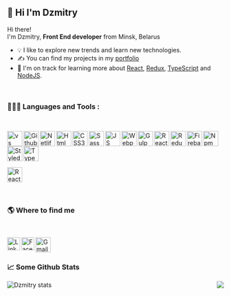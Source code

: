 ## 👋 Hi I'm Dzmitry

Hi there!<br>
I'm Dzmitry, <strong>Front End developer</strong> from  Minsk, Belarus

- 💡 I like to explore new trends and learn new technologies.
- ✍ You can find my projects in my [portfolio](https://dzmitrydavid.github.io/portfolio/)
- 🌱 I'm on track for learning more about [React](https://reactjs.org/), [Redux](https://redux.js.org/), [TypeScript](https://www.typescriptlang.org/) and [NodeJS](https://nodejs.org/).

<br>

### 👨🏻‍💻  Languages and Tools :
<br>

[<img align=left width=35 height=35 src="https://user-images.githubusercontent.com/61329467/127686852-2df2cd44-dc58-4472-b1c2-4e35a8f57d0a.png" alt="vs code" title="Visual Studio Code">](https://code.visualstudio.com/)
[<img align=left width=35 height=35 src="https://user-images.githubusercontent.com/61329467/127690450-abeb8f25-fa83-42d8-85a2-6d717ef41090.png" alt="Github" title="Git">](https://github.com/)
[<img align=left width=35 height=35 src="https://user-images.githubusercontent.com/61329467/127693496-29528a9d-53a0-4903-87e2-cef1f2b13348.png" alt="Netlify" title="Netlify">](https://www.netlify.com/)
[<img align=left width=35 height=35 src="https://user-images.githubusercontent.com/61329467/127685962-eb8d84c3-4125-4303-8f86-10fc6a99d278.png" alt="Html" title="HTML5">](https://www.w3schools.com/html)
[<img align=left width=35 height=35 src="https://user-images.githubusercontent.com/61329467/127686549-4912a02c-96a9-42dc-803c-175fb10ec60e.png" alt="CSS3" title=CSS3>](https://www.w3schools.com/css)
[<img align=left width=35 height=35 src="https://user-images.githubusercontent.com/61329467/127691452-2cf88daf-ed9f-46f6-bb1f-f358ccce10dc.png" alt="Sass" title=Sass>](https://sass-guidelin.es/)
[<img align=left width=35 height=35 src="https://user-images.githubusercontent.com/61329467/127687821-e6d71ea3-5433-40fc-ab6d-c3b1c936abf4.png" alt="JS" title=JavaScript>](https://tc39.es/ecma262/)
[<img align=left width=35 height=35 src="https://user-images.githubusercontent.com/61329467/127687674-35df7e3b-cafb-41ef-a8fd-5510df434e33.png" alt="Webpack" title=Webpack>](https://webpack.js.org/)
[<img align=left width=35 height=35 src="https://user-images.githubusercontent.com/61329467/127692386-ec291e3c-1153-42b0-92a2-93b162d225d3.png" alt="Gulp" title=Gulp>](https://gulpjs.com/)
[<img align=left width=35 height=35 src="https://user-images.githubusercontent.com/61329467/127689351-81b06c19-4f3d-4aec-b373-4bafa9a03035.png" alt="React" title="React">](https://reactjs.org/)
[<img align=left width=35 height=35 src="https://user-images.githubusercontent.com/61329467/127689101-2ab91222-1887-4145-ae4c-6564f4a45e51.png" alt="Redux" title="Redux">](https://redux.js.org/)
[<img align="left" width=35 height=35 src="https://user-images.githubusercontent.com/61329467/127692832-8d00e3f1-d593-4814-bdff-544f2172f46d.png" title="Firebase">](https://firebase.google.com/)
[<img align="left" width=35 height=35 src="https://user-images.githubusercontent.com/61329467/127693040-3d5acf01-dcec-4272-a233-66187e0d799a.png" alt="Npm" title="Npm">](https://www.npmjs.com/)
[<img align="left" width=35 height=35 src="https://user-images.githubusercontent.com/61329467/127694718-98bdf942-b309-4a7a-a778-7af960a5c5ff.png" alt="Styled-components" title="Styled-Components">](https://styled-components.com/)
[<img width=35 height=35 src="https://user-images.githubusercontent.com/61329467/127690152-4cae8577-04cd-43a2-aa9f-22b45be219b8.png" alt="TypeScript" title="TypeScript">](https://www.typescriptlang.org/)

[<img width=35 height=35 src="https://user-images.githubusercontent.com/61329467/127695645-6b0f32de-67f7-4c55-9f21-e6e41d984678.png" alt="React Router" title="React Router">](https://reactrouter.com/)

<br>

### 🌎 Where to find me

<br>

[<img align="left" width=30 height=30 src="https://user-images.githubusercontent.com/61329467/127709676-3ffefb4b-c2c6-45f5-8b95-511e781363b5.png" alt="LinkedIn" title="LinkedIn">](https://www.linkedin.com/in/dzmitrydavidovich/)
[<img align="left" width=30 height=30 src="https://user-images.githubusercontent.com/61329467/127710256-db98f536-eacf-46b9-a565-14a45d2f8a0e.png" alt="Facebook" title="Facebook">](https://www.facebook.com/dzmitry.davidovich.1)
[<img  width=35 height=35 src="https://user-images.githubusercontent.com/61329467/127712124-92b3fc8e-eb48-42d6-813b-8c2c41ef4543.png" alt="Gmail" title="Gmail">](mailto:dzmitrydavidovich89@gmail.com)
<br>

### 📈 Some Github Stats
<img align="left" src="https://github-readme-stats.vercel.app/api?username=DzmitryDavid&theme=onedark&show_icons=true&hide_border=true&hide=contribs,prs" alt="Dzmitry stats">
<img align="right" src="https://github-readme-stats.vercel.app/api/top-langs/?username=DzmitryDavid&theme=onedark&show_icons=true&hide_border=true&hide=contribs,prs">


